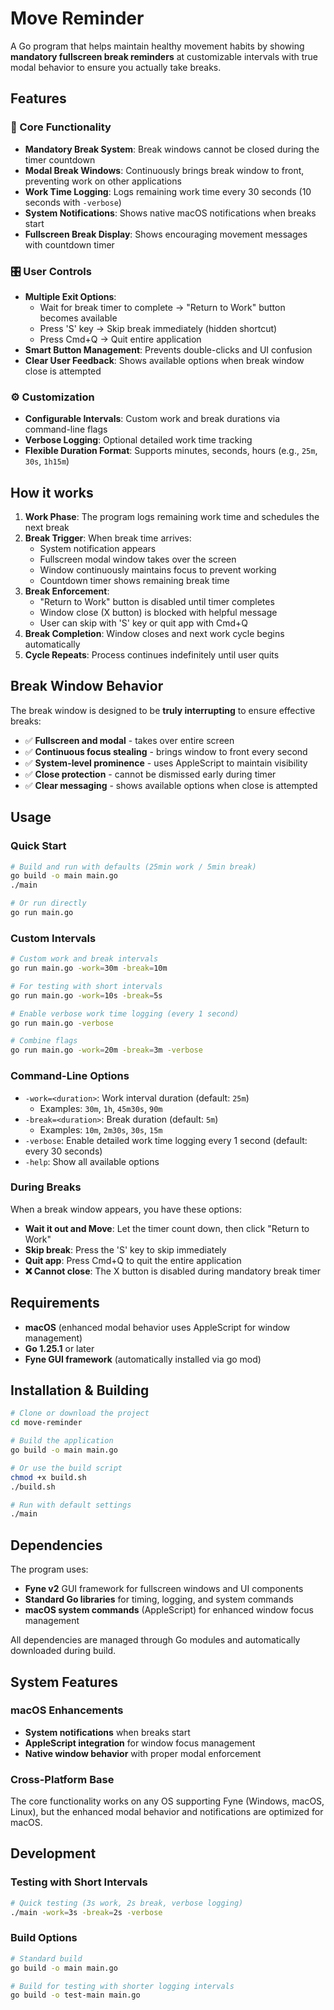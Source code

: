 # Move Reminder

A Go program that helps maintain healthy movement habits by showing **mandatory fullscreen break reminders** at customizable intervals with true modal behavior to ensure you actually take breaks.

## Features

### 🎯 Core Functionality

- **Mandatory Break System**: Break windows cannot be closed during the timer countdown
- **Modal Break Windows**: Continuously brings break window to front, preventing work on other applications
- **Work Time Logging**: Logs remaining work time every 30 seconds (10 seconds with `-verbose`)
- **System Notifications**: Shows native macOS notifications when breaks start
- **Fullscreen Break Display**: Shows encouraging movement messages with countdown timer

### 🎛️ User Controls

- **Multiple Exit Options**:
  - Wait for break timer to complete → "Return to Work" button becomes available
  - Press 'S' key → Skip break immediately (hidden shortcut)
  - Press Cmd+Q → Quit entire application
- **Smart Button Management**: Prevents double-clicks and UI confusion
- **Clear User Feedback**: Shows available options when break window close is attempted

### ⚙️ Customization

- **Configurable Intervals**: Custom work and break durations via command-line flags
- **Verbose Logging**: Optional detailed work time tracking
- **Flexible Duration Format**: Supports minutes, seconds, hours (e.g., `25m`, `30s`, `1h15m`)

## How it works

1. **Work Phase**: The program logs remaining work time and schedules the next break
2. **Break Trigger**: When break time arrives:
   - System notification appears
   - Fullscreen modal window takes over the screen
   - Window continuously maintains focus to prevent working
   - Countdown timer shows remaining break time
3. **Break Enforcement**:
   - "Return to Work" button is disabled until timer completes
   - Window close (X button) is blocked with helpful message
   - User can skip with 'S' key or quit app with Cmd+Q
4. **Break Completion**: Window closes and next work cycle begins automatically
5. **Cycle Repeats**: Process continues indefinitely until user quits

## Break Window Behavior

The break window is designed to be **truly interrupting** to ensure effective breaks:

- ✅ **Fullscreen and modal** - takes over entire screen
- ✅ **Continuous focus stealing** - brings window to front every second
- ✅ **System-level prominence** - uses AppleScript to maintain visibility
- ✅ **Close protection** - cannot be dismissed early during timer
- ✅ **Clear messaging** - shows available options when close is attempted

## Usage

### Quick Start

```bash
# Build and run with defaults (25min work / 5min break)
go build -o main main.go
./main

# Or run directly
go run main.go
```

### Custom Intervals

```bash
# Custom work and break intervals
go run main.go -work=30m -break=10m

# For testing with short intervals  
go run main.go -work=10s -break=5s

# Enable verbose work time logging (every 1 second)
go run main.go -verbose

# Combine flags
go run main.go -work=20m -break=3m -verbose
```

### Command-Line Options

- `-work=<duration>`: Work interval duration (default: `25m`)
  - Examples: `30m`, `1h`, `45m30s`, `90m`
- `-break=<duration>`: Break duration (default: `5m`)  
  - Examples: `10m`, `2m30s`, `30s`, `15m`
- `-verbose`: Enable detailed work time logging every 1 second (default: every 30 seconds)
- `-help`: Show all available options

### During Breaks

When a break window appears, you have these options:

- **Wait it out and Move**: Let the timer count down, then click "Return to Work"
- **Skip break**: Press the 'S' key to skip immediately
- **Quit app**: Press Cmd+Q to quit the entire application
- **❌ Cannot close**: The X button is disabled during mandatory break timer

## Requirements

- **macOS** (enhanced modal behavior uses AppleScript for window management)
- **Go 1.25.1** or later
- **Fyne GUI framework** (automatically installed via go mod)

## Installation & Building

```bash
# Clone or download the project
cd move-reminder

# Build the application
go build -o main main.go

# Or use the build script
chmod +x build.sh
./build.sh

# Run with default settings
./main
```

## Dependencies

The program uses:

- **Fyne v2** GUI framework for fullscreen windows and UI components
- **Standard Go libraries** for timing, logging, and system commands
- **macOS system commands** (AppleScript) for enhanced window focus management

All dependencies are managed through Go modules and automatically downloaded during build.

## System Features

### macOS Enhancements

- **System notifications** when breaks start
- **AppleScript integration** for window focus management
- **Native window behavior** with proper modal enforcement

### Cross-Platform Base

The core functionality works on any OS supporting Fyne (Windows, macOS, Linux), but the enhanced modal behavior and notifications are optimized for macOS.

## Development

### Testing with Short Intervals

```bash
# Quick testing (3s work, 2s break, verbose logging)
./main -work=3s -break=2s -verbose
```

### Build Options

```bash
# Standard build
go build -o main main.go

# Build for testing with shorter logging intervals  
go build -o test-main main.go
```
